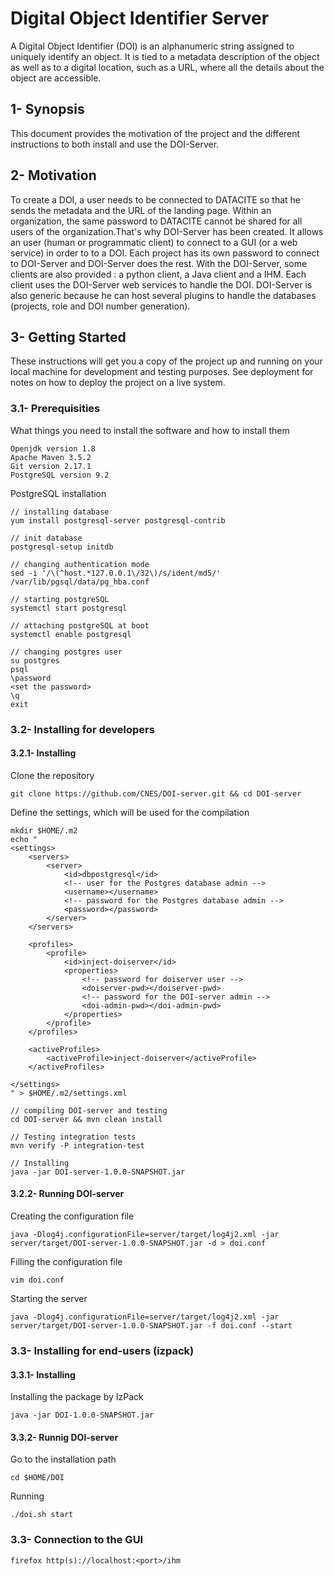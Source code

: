 # Digital Object Identifier Server

A Digital Object Identifier (DOI) is an alphanumeric string assigned to uniquely identify an object. 
It is tied to a metadata description of the object as well as to a digital location, such as a URL, 
where all the details about the object are accessible.

## 1- Synopsis

This document provides the motivation of the project and the different instructions to both install
and use the DOI-Server. 

## 2- Motivation

To create a DOI, a user needs to be connected to DATACITE so that he sends the metadata and the URL 
of the landing page. Within an organization, the same password to DATACITE cannot be shared for all 
users of the organization.That's why DOI-Server has been created. It allows an user (human or 
programmatic client) to connect to a GUI (or a web service) in order to to a DOI. Each project has 
its own password to connect to DOI-Server and DOI-Server does the rest.
With the DOI-Server, some clients are also provided : a python client, a Java client and a IHM. Each 
client uses the DOI-Server web services to handle the DOI.
DOI-Server is also generic because he can host several plugins to handle the databases (projects, 
role and DOI number generation). 

## 3- Getting Started

These instructions will get you a copy of the project up and running on your local machine for 
development and testing purposes. See deployment for notes on how to deploy the project on a 
live system.

### 3.1- Prerequisities

What things you need to install the software and how to install them

```
Openjdk version 1.8
Apache Maven 3.5.2
Git version 2.17.1
PostgreSQL version 9.2
```

PostgreSQL installation

```
// installing database
yum install postgresql-server postgresql-contrib

// init database
postgresql-setup initdb

// changing authentication mode
sed -i '/\(^host.*127.0.0.1\/32\)/s/ident/md5/' /var/lib/pgsql/data/pg_hba.conf

// starting postgreSQL
systemctl start postgresql

// attaching postgreSQL at boot
systemctl enable postgresql

// changing postgres user
su postgres
psql
\password
<set the password>
\q
exit
```


### 3.2- Installing for developers

#### 3.2.1- Installing

Clone the repository

```
git clone https://github.com/CNES/DOI-server.git && cd DOI-server
```

Define the settings, which will be used for the compilation

```
mkdir $HOME/.m2
echo "
<settings>
    <servers>
        <server>
            <id>dbpostgresql</id>
            <!-- user for the Postgres database admin -->
            <username></username>
            <!-- password for the Postgres database admin -->
            <password></password>   
        </server>     
    </servers>
    
    <profiles>
        <profile>
            <id>inject-doiserver</id>
            <properties>
                <!-- password for doiserver user -->
                <doiserver-pwd></doiserver-pwd>
                <!-- password for the DOI-server admin -->
                <doi-admin-pwd></doi-admin-pwd>                
            </properties>            
        </profile>
    </profiles>
    
    <activeProfiles>
        <activeProfile>inject-doiserver</activeProfile>
    </activeProfiles>
        
</settings>
" > $HOME/.m2/settings.xml

// compiling DOI-server and testing
cd DOI-server && mvn clean install

// Testing integration tests
mvn verify -P integration-test

// Installing
java -jar DOI-server-1.0.0-SNAPSHOT.jar

```

#### 3.2.2- Running DOI-server

Creating the configuration file

```
java -Dlog4j.configurationFile=server/target/log4j2.xml -jar server/target/DOI-server-1.0.0-SNAPSHOT.jar -d > doi.conf
```

Filling the configuration file 

```
vim doi.conf
```

Starting the server

```
java -Dlog4j.configurationFile=server/target/log4j2.xml -jar server/target/DOI-server-1.0.0-SNAPSHOT.jar -f doi.conf --start
```

### 3.3- Installing for end-users (izpack)

#### 3.3.1- Installing

Installing the package by IzPack

```
java -jar DOI-1.0.0-SNAPSHOT.jar
```

#### 3.3.2- Runnig DOI-server

Go to the installation path

```
cd $HOME/DOI
```
Running

```
./doi.sh start
```

### 3.3- Connection to the GUI

```
firefox http(s)://localhost:<port>/ihm
```